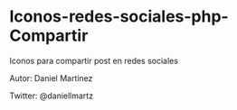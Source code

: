 # Iconos-redes-sociales-php-Compartir
Iconos para compartir post en redes sociales

Autor: Daniel Martinez

Twitter: @daniellmartz
